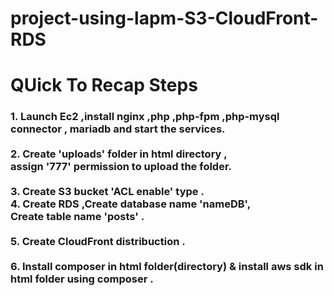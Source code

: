 # project-using-lapm-S3-CloudFront-RDS

<h1>QUick To Recap Steps</h1>

<h3>1. Launch Ec2 ,install nginx ,php ,php-fpm ,php-mysql connector , mariadb and start the services.<br>
   <br>
2. Create 'uploads' folder in html directory ,<br>
   assign '777' permission to upload the folder.<br>
   <br>
3. Create S3 bucket 'ACL enable' type .
   <br>
4. Create RDS ,Create database name 'nameDB', <br>
   Create table name 'posts' .<br>
   <br>
5. Create CloudFront distribuction .<br>
   <br>
6. Install composer in html folder(directory) & install aws sdk in html folder using composer .<br></h3>
